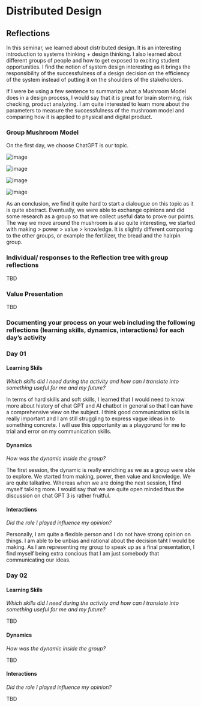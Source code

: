 # Distributed Design

## Reflections

In this seminar, we learned about distributed design. It is an interesting introduction to systems thinking + design thinking. I also learned about different groups of people and how to get exposed to exciting student opportunities. I find the notion of system design interesting as it brings the responsibility of the successfulness of a design decision on the efficiency of the system instead of putting it on the shoulders of the stakeholders.

If I were be using a few sentence to summarize what a Mushroom Model does in a design process, I would say that it is great for brain storming, risk checking, product analyzing. I am quite interested to learn more about the parameters to measure the successfulness of the mushroom model and comparing how it is applied to physical and digital product.

### Group Mushroom Model 

On the first day, we choose ChatGPT is our topic.

![image](../images/term03/01_distributeddesign/day01/WhatsApp%20Image%202023-04-12%20at%206.32.49%20PM%20(1).jpeg)

![image](../images/term03/01_distributeddesign/day01/WhatsApp%20Image%202023-04-12%20at%206.32.49%20PM.jpeg)

![image](../images/term03/01_distributeddesign/day01/WhatsApp%20Image%202023-04-12%20at%206.32.50%20PM.jpeg)

![image](../images/term03/01_distributeddesign/day01/WhatsApp%20Image%202023-04-12%20at%206.32.51%20PM.jpeg)

As an conclusion, we find it quite hard to start a dialougue on this topic as it is quite abstract. Eventually, we were able to exchange opinions and did some research as a group so that we collect useful data to prove our points. The way we move around the mushroom is also quite interesting, we started with making > power > value > knowledge. It is slightly different comparing to the other groups, or example the fertilizer, the bread and the hairpin group.

### Individual/ responses to the Reflection tree with group reflections

TBD

### Value Presentation

TBD

### Documenting your process on your web including the following reflections (learning skills, dynamics, interactions) for each day’s activity

### Day 01

#### Learning Skils
*Which skills did I need during the activity and how can I translate into something useful for me and my future?*

In terms of hard skills and soft skills, I learned that I would need to know more about history of chat GPT and AI chatbot in general so that I can have a comprehensive view on the subject. I think good communication skills is really important and I am still struggling to express vague ideas in to something concrete. I will use this opportunity as a playgorund for me to trial and error on my communication skills.

#### Dynamics
*How was the dynamic inside the group?*

The first session, the dynamic is really enriching as we as a group were able to explore. We started from making, power, then value and knowledge. We are quite talkative. Whereas when we are doing the next session, I find myself talking more. I would say that we are quite open minded thus the discussion on chat GPT 3 is rather fruitful.

#### Interactions
*Did the role I played influence my opinion?*

Personally, I am quite a flexible person and I do not have strong opinion on things. I am able to be unbias and rational about the decision taht I would be making. As I am representing my group to speak up as a final presentation, I find myself being extra concious that I am just somebody that communicating our ideas. 

### Day 02

#### Learning Skils
*Which skills did I need during the activity and how can I translate into something useful for me and my future?*

TBD

#### Dynamics
*How was the dynamic inside the group?*

TBD

#### Interactions
*Did the role I played influence my opinion?*

TBD




